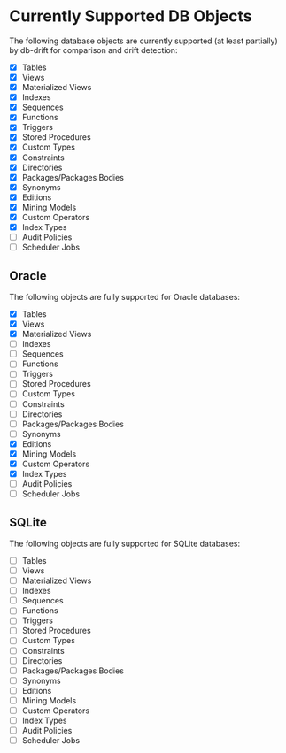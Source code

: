 # Currently Supported DB Objects
The following database objects are currently supported (at least partially) by db-drift for comparison and drift detection:
- [x] Tables
- [x] Views
- [x] Materialized Views
- [x] Indexes
- [x] Sequences
- [x] Functions
- [x] Triggers
- [x] Stored Procedures
- [x] Custom Types
- [x] Constraints
- [x] Directories
- [x] Packages/Packages Bodies
- [x] Synonyms
- [x] Editions
- [x] Mining Models
- [x] Custom Operators
- [x] Index Types
- [ ] Audit Policies
- [ ] Scheduler Jobs

## Oracle
The following objects are fully supported for Oracle databases:
- [x] Tables
- [x] Views
- [x] Materialized Views
- [ ] Indexes
- [ ] Sequences
- [ ] Functions
- [ ] Triggers
- [ ] Stored Procedures
- [ ] Custom Types
- [ ] Constraints
- [ ] Directories
- [ ] Packages/Packages Bodies
- [ ] Synonyms
- [x] Editions
- [x] Mining Models
- [x] Custom Operators
- [x] Index Types
- [ ] Audit Policies
- [ ] Scheduler Jobs

## SQLite
The following objects are fully supported for SQLite databases:
- [ ] Tables
- [ ] Views
- [ ] Materialized Views
- [ ] Indexes
- [ ] Sequences
- [ ] Functions
- [ ] Triggers
- [ ] Stored Procedures
- [ ] Custom Types
- [ ] Constraints
- [ ] Directories
- [ ] Packages/Packages Bodies
- [ ] Synonyms
- [ ] Editions
- [ ] Mining Models
- [ ] Custom Operators
- [ ] Index Types
- [ ] Audit Policies
- [ ] Scheduler Jobs
